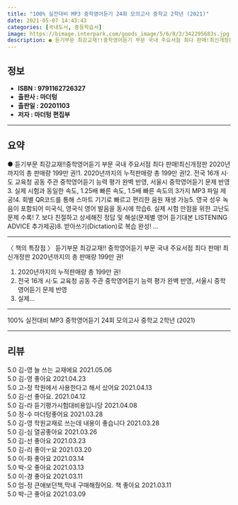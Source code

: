```yaml
---
title: "100% 실전대비 MP3 중학영어듣기 24회 모의고사 중학교 2학년 (2021)"
date: 2021-05-07 14:43:43
categories: [국내도서, 중등학습서]
image: https://bimage.interpark.com/goods_image/5/6/8/3/342295683s.jpg
description: ● 듣기부문 최강교재!!중학영어듣기 부문 국내 주요서점 최다 판매!최신개정판 2020년까지의 총 판매량 199만 권!1. 2020년까지의 누적판매량 총 199만 권!2. 전국 16개 시·도 교육청 공동 주관 중학영어듣기 능력 평가 완벽 반영, 서울시 중학영어듣기 문제 반영3. 실제 시
---
```


## **정보**

- **ISBN : 9791162726327**
- **출판사 : 마더텅**
- **출판일 : 20201103**
- **저자 : 마더텅 편집부**

------



## **요약**

●  듣기부문 최강교재!!중학영어듣기 부문 국내 주요서점 최다 판매!최신개정판 2020년까지의 총 판매량 199만 권!1. 2020년까지의 누적판매량 총 199만 권!2. 전국 16개 시·도 교육청 공동 주관 중학영어듣기 능력 평가 완벽 반영, 서울시 중학영어듣기 문제 반영3. 실제 시험과 동일한 속도, 1.25배 빠른 속도, 1.5배 빠른 속도의 3가지 MP3 파일 제공!4. 회별 QR코드를 통해 스마트 기기로 빠르고 편리한 음원 재생 가능5. 영국 성우 녹음이 포함되어 미국식, 영국식 영어 발음을 동시에 학습6. 실제 시험 만점을 위한 고난도 문제 수록! 7. 보다 친절하고 상세해진 정답 및 해설(문제별 영어 듣기대본  LISTENING ADVICE 추가제공)8. 받아쓰기(Dictation)로 복습 완성! ...

------

〈 책의 특장점 〉
듣기부문 최강교재!!
중학영어듣기 부문 국내 주요서점 최다 판매!
최신개정판 2020년까지의 총 판매량 199만 권!

1. 2020년까지의 누적판매량 총 199만 권!
2. 전국 16개 시·도 교육청 공동 주관 중학영어듣기 능력 평가 완벽 반영, 서울시 중학영어듣기 문제 반영
3. 실제... 

------


100% 실전대비 MP3 중학영어듣기 24회 모의고사 중학교 2학년 (2021) 

------


## **리뷰** 

5.0 김-영 늘 쓰는 교재에요 2021.05.06 <br/>5.0 김-영 좋아요 2021.04.23 <br/>5.0 고-정 학원에서 사용한다고 해서 샀어요 2021.04.13 <br/>5.0 김-선 좋아요. 2021.04.12 <br/>5.0 김-라 듣기평가시험대비용입니당 2021.04.08 <br/>5.0 정-수 마더텅좋어요  2021.03.28 <br/>5.0 김-영 학원교재로 쓰는데 내용이 좋습니다 2021.03.28 <br/>5.0 김-심 열공좋아요 2021.03.26 <br/>5.0 김-선 좋아요  2021.03.23 <br/>5.0 김-리 좋이ㅜ요 2021.03.20 <br/>5.0 이-화 좋아요 2021.03.14 <br/>5.0 박-오 좋아요 2021.03.13 <br/>5.0 이-경 좋아요 2021.03.11 <br/>5.0 엄-정 큰애보던책,막내 구매해줬어요.
책 좋아요 2021.03.11 <br/>5.0 박-근 좋아요 2021.03.09 <br/>